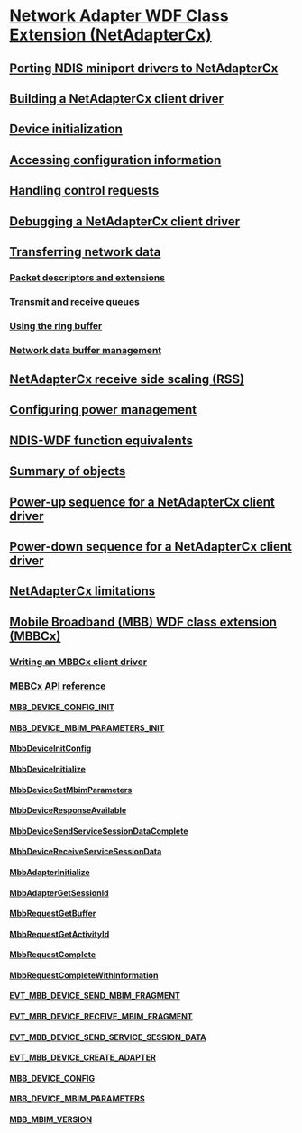 # [Network Adapter WDF Class Extension (NetAdapterCx)](index.md)
## [Porting NDIS miniport drivers to NetAdapterCx](porting-ndis-miniport-drivers-to-netadaptercx.md)
## [Building a NetAdapterCx client driver](building-a-netadaptercx-client-driver.md)
## [Device initialization](device-initialization.md)
## [Accessing configuration information](accessing-configuration-information.md)
## [Handling control requests](handling-control-requests.md)
## [Debugging a NetAdapterCx client driver](debugging-a-netadaptercx-client-driver.md)
## [Transferring network data](transferring-network-data.md)
### [Packet descriptors and extensions](packet-descriptors-and-extensions.md)
### [Transmit and receive queues](transmit-and-receive-queues.md)
### [Using the ring buffer](using-the-ring-buffer.md)
### [Network data buffer management](network-data-buffer-management.md)
## [NetAdapterCx receive side scaling (RSS)](netadaptercx-receive-side-scaling-rss-.md)
## [Configuring power management](configuring-power-management.md)
## [NDIS-WDF function equivalents](ndis-wdf-function-equivalents.md)
## [Summary of objects](summary-of-objects.md)
## [Power-up sequence for a NetAdapterCx client driver](power-up-sequence-for-a-netadaptercx-client-driver.md)
## [Power-down sequence for a NetAdapterCx client driver](power-down-sequence-for-a-netadaptercx-client-driver.md)
## [NetAdapterCx limitations](netadaptercx-limitations.md)
## [Mobile Broadband (MBB) WDF class extension (MBBCx)](mobile-broadband-mbb-wdf-class-extension-mbbcx.md)
### [Writing an MBBCx client driver](writing-an-MBBcx-client-driver.md)
### [MBBCx API reference](mbbcx-api-reference.md)
#### [MBB_DEVICE_CONFIG_INIT](mbb-device-config-init.md)
#### [MBB_DEVICE_MBIM_PARAMETERS_INIT](mbb-device-mbim-parameters-init.md)
#### [MbbDeviceInitConfig](mbbdeviceinitconfig.md)
#### [MbbDeviceInitialize](mbbdeviceinitialize.md)
#### [MbbDeviceSetMbimParameters](mbbdevicesetmbimparameters.md)
#### [MbbDeviceResponseAvailable](mbbdeviceresponseavailable.md)
#### [MbbDeviceSendServiceSessionDataComplete](mbbdevicesendservicesessiondatacomplete.md)
#### [MbbDeviceReceiveServiceSessionData](mbbdevicereceiveservicesessiondata.md)
#### [MbbAdapterInitialize](mbbadapterinitialize.md)
#### [MbbAdapterGetSessionId](mbbadaptergetsessionid.md)
#### [MbbRequestGetBuffer](mbbrequestgetbuffer.md)
#### [MbbRequestGetActivityId](mbbrequestgetactivityid.md)
#### [MbbRequestComplete](mbbrequestcomplete.md)
#### [MbbRequestCompleteWithInformation](mbbrequestcompletewithinformation.md)
#### [EVT_MBB_DEVICE_SEND_MBIM_FRAGMENT](evt-mbb-device-send-mbim-fragment.md)
#### [EVT_MBB_DEVICE_RECEIVE_MBIM_FRAGMENT](evt-mbb-device-receive-mbim-fragment.md)
#### [EVT_MBB_DEVICE_SEND_SERVICE_SESSION_DATA](evt-mbb-device-send-service-session-data.md)
#### [EVT_MBB_DEVICE_CREATE_ADAPTER](evt-mbb-device-create-adapter.md)
#### [MBB_DEVICE_CONFIG](mbb-device-config.md)
#### [MBB_DEVICE_MBIM_PARAMETERS](mbb-device-mbim-parameters.md)
#### [MBB_MBIM_VERSION](mbb-mbim-version.md)